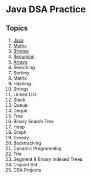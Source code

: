 # Java DSA Practice


## Topics

1. [Java](./src/myPackage/j1basics/)
1. [Maths](./src/myPackage/j2maths/)
1. [Bitwise](./src/myPackage/j3bitwise/)
1. [Recursion](./src/myPackage/j4recursion/)
1. [Arrays](./src/myPackage/j5Arrays/)
1. Searching
1. Sorting
1. Matrix
1. Hashing
1. Strings
1. Linked List
1. Stack
1. Queue
1. Deque
1. Tree
1. Binary Search Tree
1. Heap
1. Graph
1. Greedy
1. Backtracking
1. Dynamic Programming
1. Trie
1. Segment & Binary Indexed Trees
1. Disjoint Set
1. DSA Projects